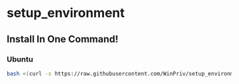 # setup_environment
## Install In One Command!

### Ubuntu

```bash
bash <(curl -s https://raw.githubusercontent.com/WinPriv/setup_environment/main/apt_install.sh)
```
